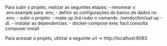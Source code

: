 Para subir o projeto, realizar as seguintes etapas:
    - renomear o .env.example para .env;
    - definir as configurações do banco de dados no .env;
    - subir o projeto:
        - make up (irá rodar o comando ./vendor/bin/sail up -d).
    - instalar as dependencias:
        - docker-compose exec facil.consulta composer install

Para acessar o projeto, utilizar a seguinte url -> http://localhost:8083
